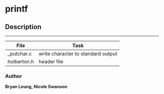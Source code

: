 # printf
## Description

---
File | Task
---|---
_putchar.c | write character to standard output
holberton.h | header file
### Author
**Bryan Leung, Nicole Swanson**
